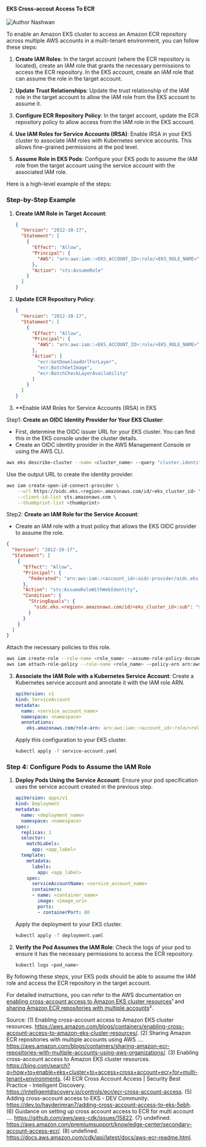 #### EKS Cross-accout Access To ECR

![Author Nashwan](https://img.shields.io/badge/Author-Nashwan%20Mustafa-orange.svg?style=flat-square)

To enable an Amazon EKS cluster to access an Amazon ECR repository across multiple AWS accounts in a multi-tenant environment, you can follow these steps:

1. **Create IAM Roles**:
   In the target account (where the ECR repository is located), create an IAM role that grants the necessary permissions to access the ECR repository.
   In the EKS account, create an IAM role that can assume the role in the target account.

2. **Update Trust Relationships**:
   Update the trust relationship of the IAM role in the target account to allow the IAM role from the EKS account to assume it.

3. **Configure ECR Repository Policy**:
   In the target account, update the ECR repository policy to allow access from the IAM role in the EKS account.

4. **Use IAM Roles for Service Accounts (IRSA)**:
   Enable IRSA in your EKS cluster to associate IAM roles with Kubernetes service accounts. This allows fine-grained permissions at the pod level.

5. **Assume Role in EKS Pods**:
   Configure your EKS pods to assume the IAM role from the target account using the service account with the associated IAM role.

Here is a high-level example of the steps:

### Step-by-Step Example

1. **Create IAM Role in Target Account**:
   ```json
   {
     "Version": "2012-10-17",
     "Statement": [
       {
         "Effect": "Allow",
         "Principal": {
           "AWS": "arn:aws:iam::<EKS_ACCOUNT_ID>:role/<EKS_ROLE_NAME>"
         },
         "Action": "sts:AssumeRole"
       }
     ]
   }
   ```

2. **Update ECR Repository Policy**:
   ```json
   {
     "Version": "2012-10-17",
     "Statement": [
       {
         "Effect": "Allow",
         "Principal": {
           "AWS": "arn:aws:iam::<EKS_ACCOUNT_ID>:role/<EKS_ROLE_NAME>"
         },
         "Action": [
           "ecr:GetDownloadUrlForLayer",
           "ecr:BatchGetImage",
           "ecr:BatchCheckLayerAvailability"
         ]
       }
     ]
   }
   ```

3. **Enable IAM Roles for Service Accounts (IRSA) in EKS

 Step1: **Create an OIDC Identity Provider for Your EKS Cluster**:
   - First, determine the OIDC issuer URL for your EKS cluster. You can find this in the EKS console under the cluster details.
   - Create an OIDC identity provider in the AWS Management Console or using the AWS CLI.

   ```sh
   aws eks describe-cluster --name <cluster_name> --query "cluster.identity.oidc.issuer" --output text
   ```

   Use the output URL to create the identity provider.

   ```sh
   aws iam create-open-id-connect-provider \
       --url https://oidc.eks.<region>.amazonaws.com/id/<eks_cluster_id> \
       --client-id-list sts.amazonaws.com \
       --thumbprint-list <thumbprint>
   ```

Step2: **Create an IAM Role for the Service Account**:
   - Create an IAM role with a trust policy that allows the EKS OIDC provider to assume the role.

   ```json
   {
     "Version": "2012-10-17",
     "Statement": [
       {
         "Effect": "Allow",
         "Principal": {
           "Federated": "arn:aws:iam::<account_id>:oidc-provider/oidc.eks.<region>.amazonaws.com/id/<eks_cluster_id>"
         },
         "Action": "sts:AssumeRoleWithWebIdentity",
         "Condition": {
           "StringEquals": {
             "oidc.eks.<region>.amazonaws.com/id/<eks_cluster_id>:sub": "system:serviceaccount:<namespace>:<service_account_name>"
           }
         }
       }
     ]
   }
   ```

   Attach the necessary policies to this role.

   ```sh
   aws iam create-role --role-name <role_name> --assume-role-policy-document file://trust-policy.json
   aws iam attach-role-policy --role-name <role_name> --policy-arn arn:aws:iam::aws:policy/AmazonEC2ContainerRegistryReadOnly
   ```

3. **Associate the IAM Role with a Kubernetes Service Account**:
   Create a Kubernetes service account and annotate it with the IAM role ARN.

   ```yaml
   apiVersion: v1
   kind: ServiceAccount
   metadata:
     name: <service_account_name>
     namespace: <namespace>
     annotations:
       eks.amazonaws.com/role-arn: arn:aws:iam::<account_id>:role/<role_name>
   ```

   Apply this configuration to your EKS cluster.

   ```sh
   kubectl apply -f service-account.yaml
   ```

### Step 4: Configure Pods to Assume the IAM Role

1. **Deploy Pods Using the Service Account**:
   Ensure your pod specification uses the service account created in the previous step.

   ```yaml
   apiVersion: apps/v1
   kind: Deployment
   metadata:
     name: <deployment_name>
     namespace: <namespace>
   spec:
     replicas: 1
     selector:
       matchLabels:
         app: <app_label>
     template:
       metadata:
         labels:
           app: <app_label>
       spec:
         serviceAccountName: <service_account_name>
         containers:
         - name: <container_name>
           image: <image_uri>
           ports:
           - containerPort: 80
   ```

   Apply the deployment to your EKS cluster.

   ```sh
   kubectl apply -f deployment.yaml
   ```

2. **Verify the Pod Assumes the IAM Role**:
   Check the logs of your pod to ensure it has the necessary permissions to access the ECR repository.

   ```sh
   kubectl logs <pod_name>
   ```

By following these steps, your EKS pods should be able to assume the IAM role and access the ECR repository in the target account.


For detailed instructions, you can refer to the AWS documentation on [enabling cross-account access to Amazon EKS cluster resources](https://aws.amazon.com/blogs/containers/enabling-cross-account-access-to-amazon-eks-cluster-resources/)¹ and [sharing Amazon ECR repositories with multiple accounts](https://aws.amazon.com/blogs/containers/sharing-amazon-ecr-repositories-with-multiple-accounts-using-aws-organizations/)².


Source:
(1) Enabling cross-account access to Amazon EKS cluster resources. https://aws.amazon.com/blogs/containers/enabling-cross-account-access-to-amazon-eks-cluster-resources/.
(2) Sharing Amazon ECR repositories with multiple accounts using AWS .... https://aws.amazon.com/blogs/containers/sharing-amazon-ecr-repositories-with-multiple-accounts-using-aws-organizations/.
(3) Enabling cross-account access to Amazon EKS cluster resources. https://bing.com/search?q=how+to+enable+eks+cluster+to+access+cross+account+ecr+for+multi-tenant+environments.
(4) ECR Cross Account Access | Security Best Practice - Intelligent Discovery. https://intelligentdiscovery.io/controls/ecr/ecr-cross-account-access.
(5) Adding cross-account access to EKS - DEV Community. https://dev.to/hayderimran7/adding-cross-account-access-to-eks-5ebh.
(6) Guidance on setting up cross account access to ECR for multi account .... https://github.com/aws/aws-cdk/issues/15822.
(7) undefined. https://aws.amazon.com/premiumsupport/knowledge-center/secondary-account-access-ecr/.
(8) undefined. https://docs.aws.amazon.com/cdk/api/latest/docs/aws-ecr-readme.html.